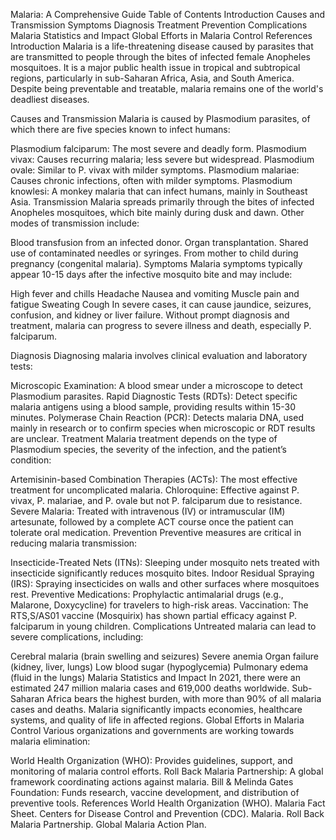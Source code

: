 Malaria: A Comprehensive Guide
Table of Contents
Introduction
Causes and Transmission
Symptoms
Diagnosis
Treatment
Prevention
Complications
Malaria Statistics and Impact
Global Efforts in Malaria Control
References
Introduction
Malaria is a life-threatening disease caused by parasites that are transmitted to people through the bites of infected female Anopheles mosquitoes. It is a major public health issue in tropical and subtropical regions, particularly in sub-Saharan Africa, Asia, and South America. Despite being preventable and treatable, malaria remains one of the world's deadliest diseases.

Causes and Transmission
Malaria is caused by Plasmodium parasites, of which there are five species known to infect humans:

Plasmodium falciparum: The most severe and deadly form.
Plasmodium vivax: Causes recurring malaria; less severe but widespread.
Plasmodium ovale: Similar to P. vivax with milder symptoms.
Plasmodium malariae: Causes chronic infections, often with milder symptoms.
Plasmodium knowlesi: A monkey malaria that can infect humans, mainly in Southeast Asia.
Transmission
Malaria spreads primarily through the bites of infected Anopheles mosquitoes, which bite mainly during dusk and dawn. Other modes of transmission include:

Blood transfusion from an infected donor.
Organ transplantation.
Shared use of contaminated needles or syringes.
From mother to child during pregnancy (congenital malaria).
Symptoms
Malaria symptoms typically appear 10-15 days after the infective mosquito bite and may include:

High fever and chills
Headache
Nausea and vomiting
Muscle pain and fatigue
Sweating
Cough
In severe cases, it can cause jaundice, seizures, confusion, and kidney or liver failure.
Without prompt diagnosis and treatment, malaria can progress to severe illness and death, especially P. falciparum.

Diagnosis
Diagnosing malaria involves clinical evaluation and laboratory tests:

Microscopic Examination: A blood smear under a microscope to detect Plasmodium parasites.
Rapid Diagnostic Tests (RDTs): Detect specific malaria antigens using a blood sample, providing results within 15-30 minutes.
Polymerase Chain Reaction (PCR): Detects malaria DNA, used mainly in research or to confirm species when microscopic or RDT results are unclear.
Treatment
Malaria treatment depends on the type of Plasmodium species, the severity of the infection, and the patient’s condition:

Artemisinin-based Combination Therapies (ACTs): The most effective treatment for uncomplicated malaria.
Chloroquine: Effective against P. vivax, P. malariae, and P. ovale but not P. falciparum due to resistance.
Severe Malaria: Treated with intravenous (IV) or intramuscular (IM) artesunate, followed by a complete ACT course once the patient can tolerate oral medication.
Prevention
Preventive measures are critical in reducing malaria transmission:

Insecticide-Treated Nets (ITNs): Sleeping under mosquito nets treated with insecticide significantly reduces mosquito bites.
Indoor Residual Spraying (IRS): Spraying insecticides on walls and other surfaces where mosquitoes rest.
Preventive Medications: Prophylactic antimalarial drugs (e.g., Malarone, Doxycycline) for travelers to high-risk areas.
Vaccination: The RTS,S/AS01 vaccine (Mosquirix) has shown partial efficacy against P. falciparum in young children.
Complications
Untreated malaria can lead to severe complications, including:

Cerebral malaria (brain swelling and seizures)
Severe anemia
Organ failure (kidney, liver, lungs)
Low blood sugar (hypoglycemia)
Pulmonary edema (fluid in the lungs)
Malaria Statistics and Impact
In 2021, there were an estimated 247 million malaria cases and 619,000 deaths worldwide.
Sub-Saharan Africa bears the highest burden, with more than 90% of all malaria cases and deaths.
Malaria significantly impacts economies, healthcare systems, and quality of life in affected regions.
Global Efforts in Malaria Control
Various organizations and governments are working towards malaria elimination:

World Health Organization (WHO): Provides guidelines, support, and monitoring of malaria control efforts.
Roll Back Malaria Partnership: A global framework coordinating actions against malaria.
Bill & Melinda Gates Foundation: Funds research, vaccine development, and distribution of preventive tools.
References
World Health Organization (WHO). Malaria Fact Sheet.
Centers for Disease Control and Prevention (CDC). Malaria.
Roll Back Malaria Partnership. Global Malaria Action Plan.
